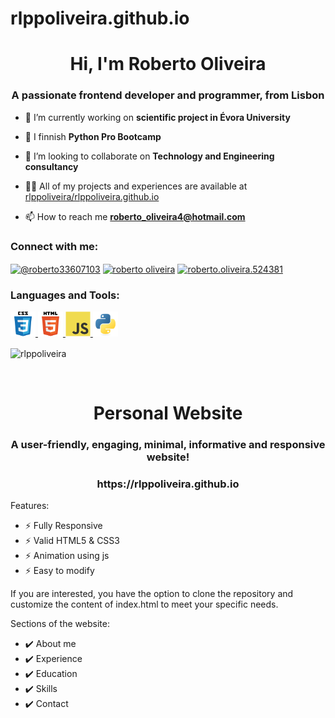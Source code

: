 # rlppoliveira.github.io
<h1 align="center">Hi, I'm Roberto Oliveira</h1>
<h3 align="center">A passionate frontend developer and programmer, from Lisbon</h3>

- 🔭 I’m currently working on **scientific project in Évora University**

- 🌱 I finnish **Python Pro Bootcamp**

- 👯 I’m looking to collaborate on **Technology and Engineering consultancy**

- 👨‍💻 All of my projects and experiences are available at [rlppoliveira/rlppoliveira.github.io](rlppoliveira/rlppoliveira.github.io)

- 📫 How to reach me **roberto_oliveira4@hotmail.com**

<h3 align="left">Connect with me:</h3>
<p align="left">
<a href="https://twitter.com/@roberto33607103" target="blank"><img align="center" src="https://raw.githubusercontent.com/rahuldkjain/github-profile-readme-generator/master/src/images/icons/Social/twitter.svg" alt="@roberto33607103" height="30" width="40" /></a>
<a href="https://linkedin.com/in/roberto oliveira" target="blank"><img align="center" src="https://raw.githubusercontent.com/rahuldkjain/github-profile-readme-generator/master/src/images/icons/Social/linked-in-alt.svg" alt="roberto oliveira" height="30" width="40" /></a>
<a href="https://fb.com/roberto.oliveira.524381" target="blank"><img align="center" src="https://raw.githubusercontent.com/rahuldkjain/github-profile-readme-generator/master/src/images/icons/Social/facebook.svg" alt="roberto.oliveira.524381" height="30" width="40" /></a>
</p>

<h3 align="left">Languages and Tools:</h3>
<p align="left"> <a href="https://www.w3schools.com/css/" target="_blank" rel="noreferrer"> <img src="https://raw.githubusercontent.com/devicons/devicon/master/icons/css3/css3-original-wordmark.svg" alt="css3" width="40" height="40"/> </a> <a href="https://www.w3.org/html/" target="_blank" rel="noreferrer"> <img src="https://raw.githubusercontent.com/devicons/devicon/master/icons/html5/html5-original-wordmark.svg" alt="html5" width="40" height="40"/> </a> <a href="https://developer.mozilla.org/en-US/docs/Web/JavaScript" target="_blank" rel="noreferrer"> <img src="https://raw.githubusercontent.com/devicons/devicon/master/icons/javascript/javascript-original.svg" alt="javascript" width="40" height="40"/> </a> <a href="https://www.python.org" target="_blank" rel="noreferrer"> <img src="https://raw.githubusercontent.com/devicons/devicon/master/icons/python/python-original.svg" alt="python" width="40" height="40"/> </a> </p>

<p><img align="center" src="https://github-readme-stats.vercel.app/api/top-langs?username=rlppoliveira&show_icons=true&locale=en&layout=compact" alt="rlppoliveira" /></p>

<br>

<h1 align="center">Personal Website </h1>
<h3 align="center">A user-friendly, engaging, minimal, informative and responsive website!</h3>

<h3 align="center">https://rlppoliveira.github.io</h3>


Features:
- ⚡️ Fully Responsive
- ⚡️ Valid HTML5 & CSS3
- ⚡️ Animation using js
- ⚡️ Easy to modify


If you are interested, you have the option to clone the repository and customize the content of index.html to meet your specific needs.

Sections of the website:
- ✔️ About me
- ✔️ Experience
- ✔️ Education
- ✔️ Skills
- ✔️ Contact 

